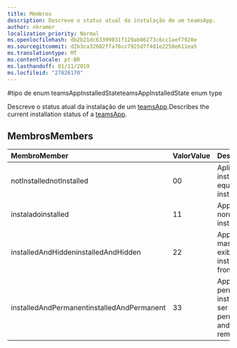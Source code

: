 ```yaml
---
title: Membros
description: Descreve o status atual da instalação de um teamsApp.
author: nkramer
localization_priority: Normal
ms.openlocfilehash: db2b21dc63399031f129ab06273c6cc1aef7928e
ms.sourcegitcommit: d2b3ca32602ffa76cc7925d7f4d1e2258e611ea5
ms.translationtype: MT
ms.contentlocale: pt-BR
ms.lasthandoff: 01/11/2019
ms.locfileid: "27826170"
---
```

#<a name="teamsappinstalledstate-enum-type"></a><span data-ttu-id="91e77-103">tipo de enum teamsAppInstalledState</span><span class="sxs-lookup"><span data-stu-id="91e77-103">teamsAppInstalledState enum type</span></span>



<span data-ttu-id="91e77-104">Descreve o status atual da instalação de um [teamsApp](teamsapp.md).</span><span class="sxs-lookup"><span data-stu-id="91e77-104">Describes the current installation status of a [teamsApp](teamsapp.md).</span></span>

## <a name="members"></a><span data-ttu-id="91e77-105">Membros</span><span class="sxs-lookup"><span data-stu-id="91e77-105">Members</span></span>

| <span data-ttu-id="91e77-106">Membro</span><span class="sxs-lookup"><span data-stu-id="91e77-106">Member</span></span> | <span data-ttu-id="91e77-107">Valor</span><span class="sxs-lookup"><span data-stu-id="91e77-107">Value</span></span>| <span data-ttu-id="91e77-108">Descrição</span><span class="sxs-lookup"><span data-stu-id="91e77-108">Description</span></span> |
|:---------------|:--------|:----------|
|<span data-ttu-id="91e77-109">notInstalled</span><span class="sxs-lookup"><span data-stu-id="91e77-109">notInstalled</span></span>|<span data-ttu-id="91e77-110">0</span><span class="sxs-lookup"><span data-stu-id="91e77-110">0</span></span>|<span data-ttu-id="91e77-111">Aplicativo não está instalado para a equipe.</span><span class="sxs-lookup"><span data-stu-id="91e77-111">App is not installed to team.</span></span>|
|<span data-ttu-id="91e77-112">instalado</span><span class="sxs-lookup"><span data-stu-id="91e77-112">installed</span></span>|<span data-ttu-id="91e77-113">1</span><span class="sxs-lookup"><span data-stu-id="91e77-113">1</span></span>|<span data-ttu-id="91e77-114">App é instalado normalmente.</span><span class="sxs-lookup"><span data-stu-id="91e77-114">App is installed normally.</span></span>|
|<span data-ttu-id="91e77-115">installedAndHidden</span><span class="sxs-lookup"><span data-stu-id="91e77-115">installedAndHidden</span></span>|<span data-ttu-id="91e77-116">2</span><span class="sxs-lookup"><span data-stu-id="91e77-116">2</span></span>|<span data-ttu-id="91e77-117">App está instalado, mas oculto da exibição.</span><span class="sxs-lookup"><span data-stu-id="91e77-117">App is installed but hidden from view.</span></span>|
|<span data-ttu-id="91e77-118">installedAndPermanent</span><span class="sxs-lookup"><span data-stu-id="91e77-118">installedAndPermanent</span></span>|<span data-ttu-id="91e77-119">3</span><span class="sxs-lookup"><span data-stu-id="91e77-119">3</span></span>|<span data-ttu-id="91e77-120">App permanentemente é instalado e não pode ser removido.</span><span class="sxs-lookup"><span data-stu-id="91e77-120">App is permanently installed and may not be removed.</span></span>|
